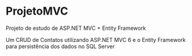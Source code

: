 # ProjetoMVC
Projeto de estudo de ASP.NET MVC + Entity Framework

Um CRUD de Contatos utilizando ASP.NET MVC 6 e o Entity Framework para persistência dos dados no SQL Server
